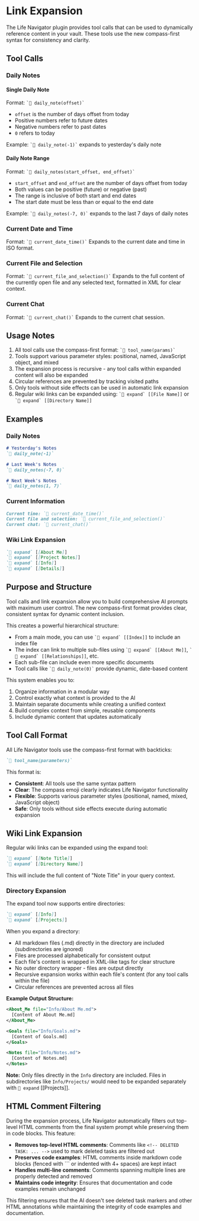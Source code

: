 # Link Expansion

The Life Navigator plugin provides tool calls that can be used to dynamically reference content in your vault. These tools use the new compass-first syntax for consistency and clarity.

## Tool Calls

### Daily Notes

#### Single Daily Note
Format: `` `🧭 daily_note(offset)` ``
- `offset` is the number of days offset from today
- Positive numbers refer to future dates
- Negative numbers refer to past dates
- `0` refers to today

Example: `` `🧭 daily_note(-1)` `` expands to yesterday's daily note

#### Daily Note Range
Format: `` `🧭 daily_notes(start_offset, end_offset)` ``
- `start_offset` and `end_offset` are the number of days offset from today
- Both values can be positive (future) or negative (past)
- The range is inclusive of both start and end dates
- The start date must be less than or equal to the end date

Example: `` `🧭 daily_notes(-7, 0)` `` expands to the last 7 days of daily notes

### Current Date and Time
Format: `` `🧭 current_date_time()` ``
Expands to the current date and time in ISO format.

### Current File and Selection
Format: `` `🧭 current_file_and_selection()` ``
Expands to the full content of the currently open file and any selected text, formatted in XML for clear context.

### Current Chat
Format: `` `🧭 current_chat()` ``
Expands to the current chat session.

## Usage Notes

1. All tool calls use the compass-first format: `` `🧭 tool_name(params)` ``
2. Tools support various parameter styles: positional, named, JavaScript object, and mixed
3. The expansion process is recursive - any tool calls within expanded content will also be expanded
4. Circular references are prevented by tracking visited paths
5. Only tools without side effects can be used in automatic link expansion
6. Regular wiki links can be expanded using: `` `🧭 expand` [[File Name]] `` or `` `🧭 expand` [[Directory Name]] ``

## Examples

### Daily Notes
```markdown
# Yesterday's Notes
`🧭 daily_note(-1)`

# Last Week's Notes
`🧭 daily_notes(-7, 0)`

# Next Week's Notes
`🧭 daily_notes(1, 7)`
```

### Current Information
```markdown
Current time: `🧭 current_date_time()`
Current file and selection: `🧭 current_file_and_selection()`
Current chat: `🧭 current_chat()`
```

### Wiki Link Expansion
```markdown
`🧭 expand` [[About Me]]
`🧭 expand` [[Project Notes]]
`🧭 expand` [[Info]]
`🧭 expand` [[Details]]
```

## Purpose and Structure

Tool calls and link expansion allow you to build comprehensive AI prompts with maximum user control. The new compass-first format provides clear, consistent syntax for dynamic content inclusion.

This creates a powerful hierarchical structure:
- From a main mode, you can use `` `🧭 expand` [[Index]] `` to include an index file
- The index can link to multiple sub-files using `` `🧭 expand` [[About Me]] ``, `` `🧭 expand` [[Relationships]] ``, etc.
- Each sub-file can include even more specific documents
- Tool calls like `` `🧭 daily_note(0)` `` provide dynamic, date-based content

This system enables you to:
1. Organize information in a modular way
2. Control exactly what context is provided to the AI
3. Maintain separate documents while creating a unified context
4. Build complex context from simple, reusable components
5. Include dynamic content that updates automatically

## Tool Call Format

All Life Navigator tools use the compass-first format with backticks:

```markdown
`🧭 tool_name(parameters)`
```

This format is:
- **Consistent**: All tools use the same syntax pattern
- **Clear**: The compass emoji clearly indicates Life Navigator functionality  
- **Flexible**: Supports various parameter styles (positional, named, mixed, JavaScript object)
- **Safe**: Only tools without side effects execute during automatic expansion

## Wiki Link Expansion

Regular wiki links can be expanded using the expand tool:

```markdown
`🧭 expand` [[Note Title]]
`🧭 expand` [[Directory Name]]
```

This will include the full content of "Note Title" in your query context. 

### Directory Expansion

The expand tool now supports entire directories:

```markdown
`🧭 expand` [[Info]]
`🧭 expand` [[Projects]]
```

When you expand a directory:
- All markdown files (.md) directly in the directory are included (subdirectories are ignored)
- Files are processed alphabetically for consistent output
- Each file's content is wrapped in XML-like tags for clear structure
- No outer directory wrapper - files are output directly
- Recursive expansion works within each file's content (for any tool calls within the file)
- Circular references are prevented across all files

**Example Output Structure:**
```xml
<About_Me file="Info/About Me.md">
  [Content of About Me.md]
</About_Me>

<Goals file="Info/Goals.md">
  [Content of Goals.md]
</Goals>

<Notes file="Info/Notes.md">
  [Content of Notes.md]
</Notes>
```

**Note:** Only files directly in the `Info` directory are included. Files in subdirectories like `Info/Projects/` would need to be expanded separately with `🧭 expand` [[Projects]].

## HTML Comment Filtering

During the expansion process, Life Navigator automatically filters out top-level HTML comments from the final system prompt while preserving them in code blocks. This feature:

- **Removes top-level HTML comments**: Comments like `<!-- DELETED TASK: ... -->` used to mark deleted tasks are filtered out
- **Preserves code examples**: HTML comments inside markdown code blocks (fenced with ``` or indented with 4+ spaces) are kept intact
- **Handles multi-line comments**: Comments spanning multiple lines are properly detected and removed
- **Maintains code integrity**: Ensures that documentation and code examples remain unchanged

This filtering ensures that the AI doesn't see deleted task markers and other HTML annotations while maintaining the integrity of code examples and documentation.

